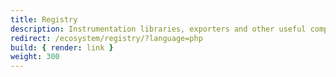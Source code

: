 ```yaml
---
title: Registry
description: Instrumentation libraries, exporters and other useful components for OpenTelemetry PHP
redirect: /ecosystem/registry/?language=php
build: { render: link }
weight: 300
---
```

